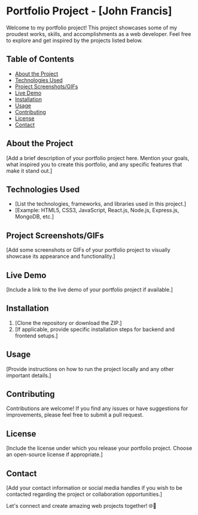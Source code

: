 # Portfolio Project - [John Francis]

Welcome to my portfolio project! This project showcases some of my proudest works, skills, and accomplishments as a web developer. Feel free to explore and get inspired by the projects listed below.

## Table of Contents

- [About the Project](#about-the-project)
- [Technologies Used](#technologies-used)
- [Project Screenshots/GIFs](#project-screenshotsgifs)
- [Live Demo](jonnfrancis.github.io)
- [Installation](#installation)
- [Usage](#usage)
- [Contributing](#contributing)
- [License](#license)
- [Contact](#contact)

## About the Project

[Add a brief description of your portfolio project here. Mention your goals, what inspired you to create this portfolio, and any specific features that make it stand out.]

## Technologies Used

- [List the technologies, frameworks, and libraries used in this project.]
- [Example: HTML5, CSS3, JavaScript, React.js, Node.js, Express.js, MongoDB, etc.]

## Project Screenshots/GIFs

[Add some screenshots or GIFs of your portfolio project to visually showcase its appearance and functionality.]

## Live Demo

[Include a link to the live demo of your portfolio project if available.]

## Installation

1. [Clone the repository or download the ZIP.]
2. [If applicable, provide specific installation steps for backend and frontend setups.]

## Usage

[Provide instructions on how to run the project locally and any other important details.]

## Contributing

Contributions are welcome! If you find any issues or have suggestions for improvements, please feel free to submit a pull request.

## License

[Include the license under which you release your portfolio project. Choose an open-source license if appropriate.]

## Contact

[Add your contact information or social media handles if you wish to be contacted regarding the project or collaboration opportunities.]

Let's connect and create amazing web projects together! 🌐🚀
